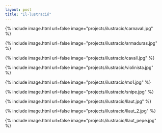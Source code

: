 ```yaml
---
layout: post
title: "Il·lustració"
---
```


{% include image.html url=false image="projects/ilustracio/carnaval.jpg" %}

{% include image.html url=false image="projects/ilustracio/armaduras.jpg" %}

{% include image.html url=false image="projects/ilustracio/cavall.jpg" %}

{% include image.html url=false image="projects/ilustracio/violinista.jpg" %}

{% include image.html url=false image="projects/ilustracio/mo1.jpg" %}

{% include image.html url=false image="projects/ilustracio/snipe.jpg" %}

{% include image.html url=false image="projects/ilustracio/llaut.jpg" %}

{% include image.html url=false image="projects/ilustracio/llaut_2.jpg" %}

{% include image.html url=false image="projects/ilustracio/llaut_pepe.jpg" %}
